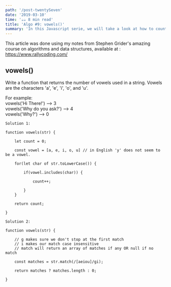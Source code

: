 ```yaml
---
path: '/post-twentySeven'
date: '2019-03-10'
time: '☕️☕️ 8 min read'
title: 'Algo #9: vowels()'
summary: 'In this Javascript serie, we will take a look at how to count the number of vowels in a string'
---
```


This article was done using my notes from Stephen Grider's amazing course on algorithms and data structures, available at : https://www.rallycoding.com/

## vowels()

Write a function that returns the number of vowels used in a string. Vowels are the characters 'a', 'e', 'i', 'o', and 'u'.

For example:<br>
vowels('Hi There!') --> 3<br>
vowels('Why do you ask?') --> 4<br>
vowels('Why?') --> 0

```
Solution 1:

function vowels(str) {

    let count = 0;

    const vowel = [a, e, i, o, u] // in English 'y' does not seem to be a vowel.

    for(let char of str.toLowerCase()) {

        if(vowel.includes(char)) {

            count++;

        }
    }

    return count;

}

```

```
Solution 2:

function vowels(str) {

    // g makes sure we don't stop at the first match
    // i makes our match case insensitive
    // match will return an array of matches if any OR null if no match

    const matches = str.match(/[aeiou]/gi);

    return matches ? matches.length : 0;

}


```

